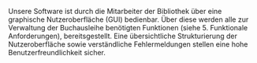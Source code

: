 Unsere Software ist durch die Mitarbeiter der Bibliothek über eine graphische Nutzeroberfläche (GUI) bedienbar. Über diese werden alle zur Verwaltung der Buchausleihe benötigten Funktionen (siehe 5. Funktionale Anforderungen), bereitsgestellt. Eine übersichtliche Strukturierung der Nutzeroberfläche sowie verständliche Fehlermeldungen stellen eine hohe Benutzerfreundlichkeit sicher.
